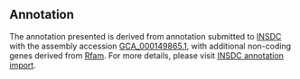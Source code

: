 

Annotation
----------

The annotation presented is derived from annotation submitted to
[INSDC](http://www.insdc.org) with the assembly accession
[GCA\_000149865.1](http://www.ebi.ac.uk/ena/data/view/GCA_000149865.1),
with additional non-coding genes derived from
[Rfam](http://rfam.xfam.org/). For more details, please visit [INSDC
annotation
import](http://ensemblgenomes.org/info/data/insdc_annotation).
